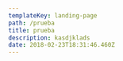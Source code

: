 ```yaml
---
templateKey: landing-page
path: /prueba
title: prueba
description: kasdjklads
date: 2018-02-23T18:31:46.460Z
---
```


